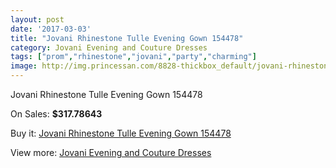 ```yaml
---
layout: post
date: '2017-03-03'
title: "Jovani Rhinestone Tulle Evening Gown 154478"
category: Jovani Evening and Couture Dresses
tags: ["prom","rhinestone","jovani","party","charming"]
image: http://img.princessan.com/8828-thickbox_default/jovani-rhinestone-tulle-evening-gown-154478.jpg
---
```

Jovani Rhinestone Tulle Evening Gown 154478

On Sales: **$317.78643**
<a href="https://www.princessan.com/en/jovani-evening-and-couture-dresses/3884-jovani-rhinestone-tulle-evening-gown-154478.html"><amp-img layout="responsive" width="600" height="600" src="//img.princessan.com/8828-thickbox_default/jovani-rhinestone-tulle-evening-gown-154478.jpg" alt="Jovani Rhinestone Tulle Evening Gown 154478 0" /></a>
<a href="https://www.princessan.com/en/jovani-evening-and-couture-dresses/3884-jovani-rhinestone-tulle-evening-gown-154478.html"><amp-img layout="responsive" width="600" height="600" src="//img.princessan.com/8829-thickbox_default/jovani-rhinestone-tulle-evening-gown-154478.jpg" alt="Jovani Rhinestone Tulle Evening Gown 154478 1" /></a>

Buy it: [Jovani Rhinestone Tulle Evening Gown 154478](https://www.princessan.com/en/jovani-evening-and-couture-dresses/3884-jovani-rhinestone-tulle-evening-gown-154478.html "Jovani Rhinestone Tulle Evening Gown 154478")

View more: [Jovani Evening and Couture Dresses](https://www.princessan.com/en/27-jovani-evening-and-couture-dresses "Jovani Evening and Couture Dresses")